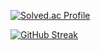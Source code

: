 [![Solved.ac Profile](http://mazassumnida.wtf/api/v2/generate_badge?boj=silverttthin)](https://solved.ac/silverttthin/)


[![GitHub Streak](https://streak-stats.demolab.com?user=silverttthin&theme=calm&hide_border=true&date_format=%5BY.%5Dn.j)](https://git.io/streak-stats)
